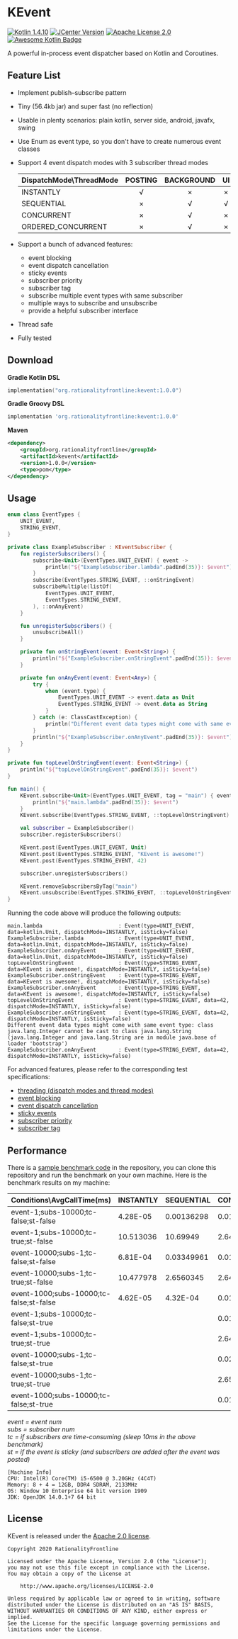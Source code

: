 # KEvent  
[![Kotlin 1.4.10](https://img.shields.io/badge/Kotlin-1.4.20-blue.svg)](http://kotlinlang.org) [![JCenter Version](https://img.shields.io/bintray/v/rationalityfrontline/kevent/kevent?label=JCenter)](https://bintray.com/rationalityfrontline/kevent/kevent) [![Apache License 2.0](https://img.shields.io/github/license/rationalityfrontline/kevent)](https://github.com/RationalityFrontline/kevent/blob/master/LICENSE) [![Awesome Kotlin Badge](https://kotlin.link/awesome-kotlin.svg)](https://github.com/KotlinBy/awesome-kotlin)


A powerful in-process event dispatcher based on Kotlin and Coroutines.

## Feature List
* Implement publish–subscribe pattern
* Tiny (56.4kb jar) and super fast (no reflection)
* Usable in plenty scenarios: plain kotlin, server side, android, javafx, swing
* Use Enum as event type, so you don't have to create numerous event classes
* Support 4 event dispatch modes with 3 subscriber thread modes

  | DispatchMode\\ThreadMode | POSTING | BACKGROUND | UI |
  |--------------------------|:-------:|:----------:|:----:|
  | INSTANTLY                | √       | ×          | ×  |
  | SEQUENTIAL               | ×       | √          | √  |
  | CONCURRENT               | ×       | √          | ×  |
  | ORDERED\_CONCURRENT      | ×       | √          | ×  |
* Support a bunch of advanced features:
  * event blocking
  * event dispatch cancellation
  * sticky events
  * subscriber priority
  * subscriber tag
  * subscribe multiple event types with same subscriber
  * multiple ways to subscribe and unsubscribe
  * provide a helpful subscriber interface
* Thread safe
* Fully tested
 
## Download
**Gradle Kotlin DSL**
```kotlin
implementation("org.rationalityfrontline:kevent:1.0.0")
```
**Gradle Groovy DSL**
```groovy
implementation 'org.rationalityfrontline:kevent:1.0.0'
```
**Maven**
```xml
<dependency>
    <groupId>org.rationalityfrontline</groupId>
    <artifactId>kevent</artifactId>
    <version>1.0.0</version>
    <type>pom</type>
</dependency>
```

## Usage
```kotlin
enum class EventTypes {
    UNIT_EVENT,
    STRING_EVENT,
}

private class ExampleSubscriber : KEventSubscriber {
    fun registerSubscribers() {
        subscribe<Unit>(EventTypes.UNIT_EVENT) { event ->
            println("${"ExampleSubscriber.lambda".padEnd(35)}: $event")
        }
        subscribe(EventTypes.STRING_EVENT, ::onStringEvent)
        subscribeMultiple(listOf(
            EventTypes.UNIT_EVENT,
            EventTypes.STRING_EVENT,
        ), ::onAnyEvent)
    }

    fun unregisterSubscribers() {
        unsubscribeAll()
    }

    private fun onStringEvent(event: Event<String>) {
        println("${"ExampleSubscriber.onStringEvent".padEnd(35)}: $event")
    }

    private fun onAnyEvent(event: Event<Any>) {
        try {
            when (event.type) {
                EventTypes.UNIT_EVENT -> event.data as Unit
                EventTypes.STRING_EVENT -> event.data as String
            }
        } catch (e: ClassCastException) {
            println("Different event data types might come with same event type: ${e.message}")
        }
        println("${"ExampleSubscriber.onAnyEvent".padEnd(35)}: $event")
    }
}

private fun topLevelOnStringEvent(event: Event<String>) {
    println("${"topLevelOnStringEvent".padEnd(35)}: $event")
}

fun main() {
    KEvent.subscribe<Unit>(EventTypes.UNIT_EVENT, tag = "main") { event ->
        println("${"main.lambda".padEnd(35)}: $event")
    }
    KEvent.subscribe(EventTypes.STRING_EVENT, ::topLevelOnStringEvent)

    val subscriber = ExampleSubscriber()
    subscriber.registerSubscribers()

    KEvent.post(EventTypes.UNIT_EVENT, Unit)
    KEvent.post(EventTypes.STRING_EVENT, "KEvent is awesome!")
    KEvent.post(EventTypes.STRING_EVENT, 42)

    subscriber.unregisterSubscribers()

    KEvent.removeSubscribersByTag("main")
    KEvent.unsubscribe(EventTypes.STRING_EVENT, ::topLevelOnStringEvent)
}
```
Running the code above will produce the following outputs:
```text
main.lambda                        : Event(type=UNIT_EVENT, data=kotlin.Unit, dispatchMode=INSTANTLY, isSticky=false)
ExampleSubscriber.lambda           : Event(type=UNIT_EVENT, data=kotlin.Unit, dispatchMode=INSTANTLY, isSticky=false)
ExampleSubscriber.onAnyEvent       : Event(type=UNIT_EVENT, data=kotlin.Unit, dispatchMode=INSTANTLY, isSticky=false)
topLevelOnStringEvent              : Event(type=STRING_EVENT, data=KEvent is awesome!, dispatchMode=INSTANTLY, isSticky=false)
ExampleSubscriber.onStringEvent    : Event(type=STRING_EVENT, data=KEvent is awesome!, dispatchMode=INSTANTLY, isSticky=false)
ExampleSubscriber.onAnyEvent       : Event(type=STRING_EVENT, data=KEvent is awesome!, dispatchMode=INSTANTLY, isSticky=false)
topLevelOnStringEvent              : Event(type=STRING_EVENT, data=42, dispatchMode=INSTANTLY, isSticky=false)
ExampleSubscriber.onStringEvent    : Event(type=STRING_EVENT, data=42, dispatchMode=INSTANTLY, isSticky=false)
Different event data types might come with same event type: class java.lang.Integer cannot be cast to class java.lang.String (java.lang.Integer and java.lang.String are in module java.base of loader 'bootstrap')
ExampleSubscriber.onAnyEvent       : Event(type=STRING_EVENT, data=42, dispatchMode=INSTANTLY, isSticky=false)
```
For advanced features, please refer to the corresponding test specifications:
* [threading (dispatch modes and thread modes)](https://github.com/RationalityFrontline/kevent/blob/master/src/test/kotlin/org/rationalityfrontline/kevent/ThreadingFeature.kt)
* [event blocking](https://github.com/RationalityFrontline/kevent/blob/master/src/test/kotlin/org/rationalityfrontline/kevent/EventBlockingFeature.kt)
* [event dispatch cancellation](https://github.com/RationalityFrontline/kevent/blob/master/src/test/kotlin/org/rationalityfrontline/kevent/EventCancellingFeature.kt)
* [sticky events](https://github.com/RationalityFrontline/kevent/blob/master/src/test/kotlin/org/rationalityfrontline/kevent/StickyEventFeature.kt)
* [subscriber priority](https://github.com/RationalityFrontline/kevent/blob/master/src/test/kotlin/org/rationalityfrontline/kevent/SubscriberPriorityFeature.kt)
* [subscriber tag](https://github.com/RationalityFrontline/kevent/blob/master/src/test/kotlin/org/rationalityfrontline/kevent/SubscriberTagFeature.kt)
## Performance
There is a [sample benchmark code](https://github.com/RationalityFrontline/kevent/blob/master/src/test/kotlin/org/rationalityfrontline/kevent/PerformanceBenchmark.kt) in the repository, 
you can clone this repository and run the benchmark on your own machine. Here is the benchmark results on my machine:

| Conditions\AvgCallTime(ms)                                    | INSTANTLY  | SEQUENTIAL  | CONCURRENT   | ORDERED\_CONCURRENT |
|------------------------------------------------|------------|-------------|--------------|---------------------|
| event\-1;subs\-10000;tc\-false;st\-false    | 4\.28E\-05 | 0\.00136298 | 0\.014001329 | 2\.0647497          |
| event\-1;subs\-10000;tc\-true;st\-false     | 10\.513036 | 10\.69949   | 2\.6430638   | 2\.8060534          |
| event\-10000;subs\-1;tc\-false;st\-false    | 6\.81E\-04 | 0\.03349961 | 0\.01899664  | 0\.025285339        |
| event\-10000;subs\-1;tc\-true;st\-false     | 10\.477978 | 2\.6560345  | 2\.6473286   | 2\.7563891          |
| event\-1000;subs\-10000;tc\-false;st\-false | 4\.62E\-05 | 4\.32E\-04  | 0\.014056747 | 0\.00546798         |
| event\-1;subs\-10000;tc\-false;st\-true     |            |             | 0\.01410701  |                     |
| event\-1;subs\-10000;tc\-true;st\-true      |            |             | 2\.6499982   |                     |
| event\-10000;subs\-1;tc\-false;st\-true     |            |             | 0\.02116017  |                     |
| event\-10000;subs\-1;tc\-true;st\-true      |            |             | 2\.65346     |                     |
| event\-1000;subs\-10000;tc\-false;st\-true  |            |             | 0\.01399993  |                     |

*event = event num<br>
subs = subscriber num<br>
tc = if subscribers are time-consuming (sleep 10ms in the above benchmark)<br>
st = if the event is sticky (and subscribers are added after the event was posted)*

```text
[Machine Info]
CPU: Intel(R) Core(TM) i5-6500 @ 3.20GHz (4C4T)
Memory: 8 + 4 = 12GB, DDR4 SDRAM, 2133MHz
OS: Window 10 Enterprise 64 bit version 1909
JDK: OpenJDK 14.0.1+7 64 bit
```

## License

KEvent is released under the [Apache 2.0 license](https://github.com/RationalityFrontline/kevent/blob/master/LICENSE).

```text
Copyright 2020 RationalityFrontline

Licensed under the Apache License, Version 2.0 (the "License");
you may not use this file except in compliance with the License.
You may obtain a copy of the License at

    http://www.apache.org/licenses/LICENSE-2.0

Unless required by applicable law or agreed to in writing, software
distributed under the License is distributed on an "AS IS" BASIS,
WITHOUT WARRANTIES OR CONDITIONS OF ANY KIND, either express or implied.
See the License for the specific language governing permissions and
limitations under the License.
```